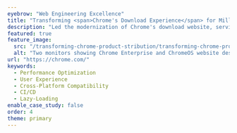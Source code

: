 ```yaml
---
eyebrow: "Web Engineering Excellence"
title: "Transforming <span>Chrome's Download Experience</span> for Millions"
description: "Led the modernization of Chrome's download website, serving over 1M hits monthly. Implemented cutting-edge front-end technologies and optimization techniques, resulting in dramatic increases in site performance, user engagement, and download success rates across diverse platforms."
featured: true
feature_image:
  src: "/transforming-chrome-product-stribution/transforming-chrome-product-stribution-featured.jpg"
  alt: "Two monitors showing Chrome Enterprise and ChromeOS website designs with minimalist layouts and blue accents on white backgrounds."
url: "https://chrome.com/"
keywords:
  - Performance Optimization
  - User Experience
  - Cross-Platform Compatibility
  - CI/CD
  - Lazy-Loading
enable_case_study: false
order: 4
theme: primary
---
```

